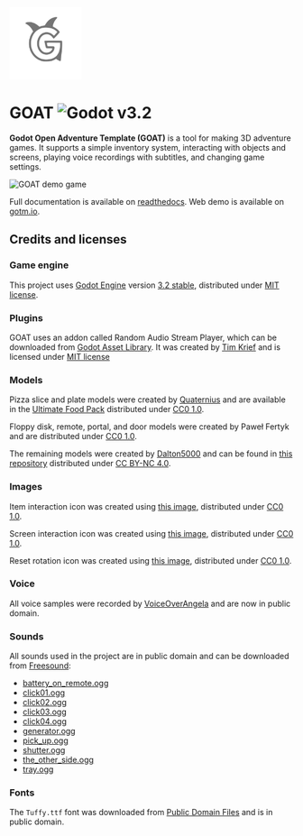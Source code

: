 <img src="./docs/img/logo_goat.png" alt="GOAT logo" width="128">

# GOAT ![Godot v3.2](https://img.shields.io/badge/godot-v3.3.4-%23478cbf)

**Godot Open Adventure Template (GOAT)** is a tool for making 3D adventure
games. It supports a simple inventory system, interacting with objects and screens,
playing voice recordings with subtitles, and changing game settings.

![GOAT demo game](https://user-images.githubusercontent.com/36821133/73215095-b308a280-4153-11ea-8ff0-c85cbd476147.gif)

Full documentation is available on [readthedocs](https://miskatonicstudio-goat.readthedocs.io). Web demo is available on [gotm.io](https://gotm.io/miskatonicstudio/goat).

## Credits and licenses

### Game engine

This project uses [Godot Engine](https://github.com/godotengine/godot)
version [3.2 stable](https://downloads.tuxfamily.org/godotengine/3.2/),
distributed under [MIT license](https://godotengine.org/license).

### Plugins

GOAT uses an addon called Random Audio Stream Player, which can be downloaded from
[Godot Asset Library](https://godotengine.org/asset-library/asset/651).
It was created by [Tim Krief](http://timkrief.com/en/) and is licensed under
[MIT license](https://gitlab.com/timkrief/godot-random-audio-stream-player/-/blob/master/LICENSE.txt)

### Models

Pizza slice and plate models were created by [Quaternius](quaternius.com)
and are available in the [Ultimate Food Pack](https://drive.google.com/drive/folders/1zMfN7q9VU80M7mLAbBBJyY2OdoXslbl1?usp=sharing)
distributed under [CC0 1.0](https://creativecommons.org/publicdomain/zero/1.0/).

Floppy disk, remote, portal, and door models were created by Paweł Fertyk
and are distributed under [CC0 1.0](https://creativecommons.org/publicdomain/zero/1.0/).

The remaining models were created by [Dalton5000](https://twitter.com/dalton8000)
and can be found in [this repository](https://github.com/Byteron/robo-platformer)
distributed under [CC BY-NC 4.0](https://creativecommons.org/licenses/by-nc/4.0/).

### Images

Item interaction icon was created using
[this image](https://publicdomainvectors.org/en/free-clipart/Silhouette-of-hand-palm/36250.html),
distributed under [CC0 1.0](https://creativecommons.org/publicdomain/zero/1.0/).

Screen interaction icon was created using
[this image](https://publicdomainvectors.org/en/free-clipart/Zoom-in-sign/44722.html),
distributed under [CC0 1.0](https://creativecommons.org/publicdomain/zero/1.0/).

Reset rotation icon was created using
[this image](https://publicdomainvectors.org/en/free-clipart/Refresh-icon-vector-illustration/17405.html),
distributed under [CC0 1.0](https://creativecommons.org/publicdomain/zero/1.0/).

### Voice

All voice samples were recorded by
[VoiceOverAngela](https://www.fiverr.com/voiceoverangela) and are now in public domain.

### Sounds

All sounds used in the project are in public domain and can be downloaded from
[Freesound](https://freesound.org):

* [battery_on_remote.ogg](https://freesound.org/people/_lourii/sounds/491905/)
* [click01.ogg](https://freesound.org/people/LamaMakesMusic/sounds/403556/)
* [click02.ogg](https://freesound.org/people/Masgame/sounds/347544/)
* [click03.ogg](https://freesound.org/people/Masgame/sounds/347544/)
* [click04.ogg](https://freesound.org/people/Masgame/sounds/347544/)
* [generator.ogg](https://freesound.org/people/DiscoveryME/sounds/367175/)
* [pick_up.ogg](https://freesound.org/people/SilverIllusionist/sounds/411177/)
* [shutter.ogg](https://freesound.org/people/aldenroth2/sounds/272017/)
* [the_other_side.ogg](https://freesound.org/people/ricniclas/sounds/451949/)
* [tray.ogg](https://freesound.org/people/Handfan/sounds/71230/)

### Fonts

The `Tuffy.ttf` font was downloaded from
[Public Domain Files](http://www.publicdomainfiles.com/show_file.php?id=13486218041168)
and is in public domain.
